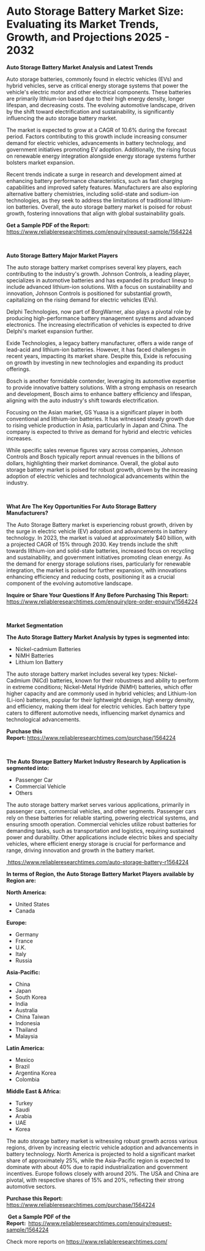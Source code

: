 <p><h1>Auto Storage Battery Market Size: Evaluating its Market Trends, Growth, and Projections 2025 - 2032</h1></p><p><strong>Auto Storage Battery Market Analysis and Latest Trends</strong></p>
<p><p>Auto storage batteries, commonly found in electric vehicles (EVs) and hybrid vehicles, serve as critical energy storage systems that power the vehicle's electric motor and other electrical components. These batteries are primarily lithium-ion based due to their high energy density, longer lifespan, and decreasing costs. The evolving automotive landscape, driven by the shift toward electrification and sustainability, is significantly influencing the auto storage battery market.</p><p>The market is expected to grow at a CAGR of 10.6% during the forecast period. Factors contributing to this growth include increasing consumer demand for electric vehicles, advancements in battery technology, and government initiatives promoting EV adoption. Additionally, the rising focus on renewable energy integration alongside energy storage systems further bolsters market expansion.</p><p>Recent trends indicate a surge in research and development aimed at enhancing battery performance characteristics, such as fast charging capabilities and improved safety features. Manufacturers are also exploring alternative battery chemistries, including solid-state and sodium-ion technologies, as they seek to address the limitations of traditional lithium-ion batteries. Overall, the auto storage battery market is poised for robust growth, fostering innovations that align with global sustainability goals.</p></p>
<p><strong>Get a Sample PDF of the Report:&nbsp;</strong> <a href="https://www.reliableresearchtimes.com/enquiry/request-sample/1564224?utm_campaign=3219&utm_medium=2&utm_source=Github&utm_content=ia&utm_term=30032025&utm_id=auto-storage-battery">https://www.reliableresearchtimes.com/enquiry/request-sample/1564224</a></p>
<p>&nbsp;</p>
<p><strong>Auto Storage Battery Major Market Players</strong></p>
<p><p>The auto storage battery market comprises several key players, each contributing to the industry's growth. Johnson Controls, a leading player, specializes in automotive batteries and has expanded its product lineup to include advanced lithium-ion solutions. With a focus on sustainability and innovation, Johnson Controls is positioned for substantial growth, capitalizing on the rising demand for electric vehicles (EVs).</p><p>Delphi Technologies, now part of BorgWarner, also plays a pivotal role by producing high-performance battery management systems and advanced electronics. The increasing electrification of vehicles is expected to drive Delphi's market expansion further.</p><p>Exide Technologies, a legacy battery manufacturer, offers a wide range of lead-acid and lithium-ion batteries. However, it has faced challenges in recent years, impacting its market share. Despite this, Exide is refocusing on growth by investing in new technologies and expanding its product offerings.</p><p>Bosch is another formidable contender, leveraging its automotive expertise to provide innovative battery solutions. With a strong emphasis on research and development, Bosch aims to enhance battery efficiency and lifespan, aligning with the auto industry's shift towards electrification.</p><p>Focusing on the Asian market, GS Yuasa is a significant player in both conventional and lithium-ion batteries. It has witnessed steady growth due to rising vehicle production in Asia, particularly in Japan and China. The company is expected to thrive as demand for hybrid and electric vehicles increases.</p><p>While specific sales revenue figures vary across companies, Johnson Controls and Bosch typically report annual revenues in the billions of dollars, highlighting their market dominance. Overall, the global auto storage battery market is poised for robust growth, driven by the increasing adoption of electric vehicles and technological advancements within the industry.</p></p>
<p>&nbsp;</p>
<p><strong>What Are The Key Opportunities For Auto Storage Battery Manufacturers?</strong></p>
<p><p>The Auto Storage Battery market is experiencing robust growth, driven by the surge in electric vehicle (EV) adoption and advancements in battery technology. In 2023, the market is valued at approximately $40 billion, with a projected CAGR of 15% through 2030. Key trends include the shift towards lithium-ion and solid-state batteries, increased focus on recycling and sustainability, and government initiatives promoting clean energy. As the demand for energy storage solutions rises, particularly for renewable integration, the market is poised for further expansion, with innovations enhancing efficiency and reducing costs, positioning it as a crucial component of the evolving automotive landscape.</p></p>
<p><strong>Inquire or Share Your Questions If Any Before Purchasing This Report:</strong> <a href="https://www.reliableresearchtimes.com/enquiry/pre-order-enquiry/1564224?utm_campaign=3219&utm_medium=2&utm_source=Github&utm_content=ia&utm_term=30032025&utm_id=auto-storage-battery">https://www.reliableresearchtimes.com/enquiry/pre-order-enquiry/1564224</a></p>
<p>&nbsp;</p>
<p><strong>Market Segmentation</strong></p>
<p><strong>The Auto Storage Battery Market Analysis by types is segmented into:</strong></p>
<p><ul><li>Nickel-cadmium Batteries</li><li>NiMH Batteries</li><li>Lithium Ion Battery</li></ul></p>
<p><p>The auto storage battery market includes several key types: Nickel-Cadmium (NiCd) batteries, known for their robustness and ability to perform in extreme conditions; Nickel-Metal Hydride (NiMH) batteries, which offer higher capacity and are commonly used in hybrid vehicles; and Lithium-Ion (Li-ion) batteries, popular for their lightweight design, high energy density, and efficiency, making them ideal for electric vehicles. Each battery type caters to different automotive needs, influencing market dynamics and technological advancements.</p></p>
<p><strong>Purchase this Report:&nbsp;</strong><a href="https://www.reliableresearchtimes.com/purchase/1564224?utm_campaign=3219&utm_medium=2&utm_source=Github&utm_content=ia&utm_term=30032025&utm_id=auto-storage-battery">https://www.reliableresearchtimes.com/purchase/1564224</a></p>
<p>&nbsp;</p>
<p><strong>The Auto Storage Battery Market Industry Research by Application is segmented into:</strong></p>
<p><ul><li>Passenger Car</li><li>Commercial Vehicle</li><li>Others</li></ul></p>
<p><p>The auto storage battery market serves various applications, primarily in passenger cars, commercial vehicles, and other segments. Passenger cars rely on these batteries for reliable starting, powering electrical systems, and ensuring smooth operation. Commercial vehicles utilize robust batteries for demanding tasks, such as transportation and logistics, requiring sustained power and durability. Other applications include electric bikes and specialty vehicles, where efficient energy storage is crucial for performance and range, driving innovation and growth in the battery market.</p></p>
<p><a href="https://www.reliableresearchtimes.com/auto-storage-battery-r1564224?utm_campaign=3219&utm_medium=2&utm_source=Github&utm_content=ia&utm_term=30032025&utm_id=auto-storage-battery">&nbsp;https://www.reliableresearchtimes.com/auto-storage-battery-r1564224</a></p>
<p><strong>In terms of Region, the Auto Storage Battery Market Players available by Region are:</strong></p>
<p>
    <p> <strong> North America: </strong>
        <ul>
            <li>United States</li>
            <li>Canada</li>
        </ul>
        </p> 
    <p> <strong> Europe: </strong>
        <ul>
            <li>Germany</li>
            <li>France</li>
            <li>U.K.</li>
            <li>Italy</li>
            <li>Russia</li>
        </ul>
        </p> 
    <p> <strong> Asia-Pacific: </strong>
        <ul>
            <li>China</li>
            <li>Japan</li>
            <li>South Korea</li>
            <li>India</li>
            <li>Australia</li>
            <li>China Taiwan</li>
            <li>Indonesia</li>
            <li>Thailand</li>
            <li>Malaysia</li>
        </ul>
        </p> 
    <p> <strong> Latin America: </strong>
        <ul>
            <li>Mexico</li>
            <li>Brazil</li>
            <li>Argentina Korea</li>
            <li>Colombia</li>
        </ul>
        </p> 
    <p> <strong> Middle East & Africa: </strong>
        <ul>
            <li>Turkey</li>
            <li>Saudi</li>
            <li>Arabia</li>
            <li>UAE</li>
            <li>Korea</li>
        </ul>
    </p>
    </p>
<p><p>The auto storage battery market is witnessing robust growth across various regions, driven by increasing electric vehicle adoption and advancements in battery technology. North America is projected to hold a significant market share of approximately 25%, while the Asia-Pacific region is expected to dominate with about 40% due to rapid industrialization and government incentives. Europe follows closely with around 20%. The USA and China are pivotal, with respective shares of 15% and 20%, reflecting their strong automotive sectors.</p></p>
<p><strong>Purchase this Report: </strong><a href="https://www.reliableresearchtimes.com/purchase/1564224?utm_campaign=3219&utm_medium=2&utm_source=Github&utm_content=ia&utm_term=30032025&utm_id=auto-storage-battery">https://www.reliableresearchtimes.com/purchase/1564224</a></p>
<p>&nbsp;<strong>Get a Sample PDF of the Report:&nbsp;&nbsp;</strong><a href="https://www.reliableresearchtimes.com/enquiry/request-sample/1564224?utm_campaign=3219&utm_medium=2&utm_source=Github&utm_content=ia&utm_term=30032025&utm_id=auto-storage-battery">https://www.reliableresearchtimes.com/enquiry/request-sample/1564224</a></p>
<p><strong></strong></p>
<p>Check more reports on <a href="https://www.reliableresearchtimes.com/?utm_campaign=3219&utm_medium=2&utm_source=Github&utm_content=ia&utm_term=30032025&utm_id=auto-storage-battery">https://www.reliableresearchtimes.com/</a></p>